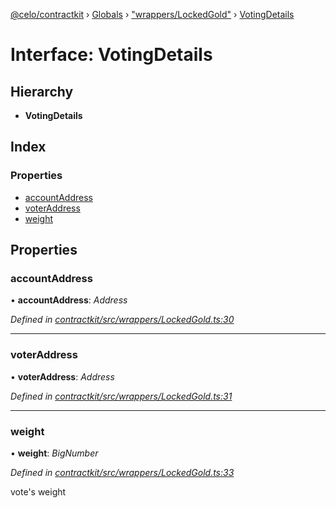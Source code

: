 [@celo/contractkit](../README.md) › [Globals](../globals.md) › ["wrappers/LockedGold"](../modules/_wrappers_lockedgold_.md) › [VotingDetails](_wrappers_lockedgold_.votingdetails.md)

# Interface: VotingDetails

## Hierarchy

* **VotingDetails**

## Index

### Properties

* [accountAddress](_wrappers_lockedgold_.votingdetails.md#accountaddress)
* [voterAddress](_wrappers_lockedgold_.votingdetails.md#voteraddress)
* [weight](_wrappers_lockedgold_.votingdetails.md#weight)

## Properties

###  accountAddress

• **accountAddress**: *Address*

*Defined in [contractkit/src/wrappers/LockedGold.ts:30](https://github.com/celo-org/celo-monorepo/blob/master/packages/sdk/contractkit/src/wrappers/LockedGold.ts#L30)*

___

###  voterAddress

• **voterAddress**: *Address*

*Defined in [contractkit/src/wrappers/LockedGold.ts:31](https://github.com/celo-org/celo-monorepo/blob/master/packages/sdk/contractkit/src/wrappers/LockedGold.ts#L31)*

___

###  weight

• **weight**: *BigNumber*

*Defined in [contractkit/src/wrappers/LockedGold.ts:33](https://github.com/celo-org/celo-monorepo/blob/master/packages/sdk/contractkit/src/wrappers/LockedGold.ts#L33)*

vote's weight
